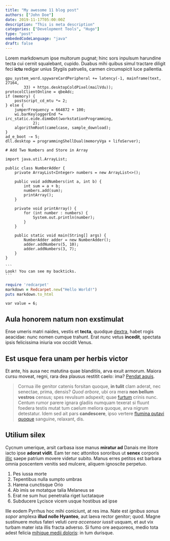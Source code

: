 ```yaml
---
title: "My awesome 11 blog post"
authors: ["John Doe"]
date: 2019-11-17T05:00:00Z
description: "This is meta description"
categories: ["Development Tools", "Hugo"]
type: "post"
embededCodeLanguage: "java"
draft: false
---
```

Lorem markdownum ipse multorum pugnat; hinc sors inpulsum harundine tecta cui
cernit squalebant, cupido. Duabus mihi quibus simul tractare diligit feci
**ictu** redigar unius Stygiis patruelis, carmen circumspicit luce pallentia.


    gpu_system_word.spywareCardPeripheral += latency(-1, mainframe(text, 27164,
            33) + https.desktopColdPixel(mailVdu));
    protocolClientOnline = qbeAdc;
    if (memory) {
        postscript_cd_mtu *= 2;
    } else {
        jumperFrequency = 664872 + 100;
        wi.barKeyloggerEnd *= irc_static.eide.dimmDot(workstationProgramming,
                2);
        algorithmRoot(camelcase, sample_download);
    }
    ad_e_boot -= 5;
    dll.desktop = programmingShellDual(memoryVga + lifoServer);

```
# Add Two Numbers and Store in Array

import java.util.ArrayList;

public class NumberAdder {
    private ArrayList<Integer> numbers = new ArrayList<>();

    public void addNumbers(int a, int b) {
        int sum = a + b;
        numbers.add(sum);
        printArray();
    }

    private void printArray() {
        for (int number : numbers) {
            System.out.println(number);
        }
    }

    public static void main(String[] args) {
        NumberAdder adder = new NumberAdder();
        adder.addNumbers(5, 10);
        adder.addNumbers(3, 7);
    }
}
```

````
```
Look! You can see my backticks.
```
````

```ruby
require 'redcarpet'
markdown = Redcarpet.new("Hello World!")
puts markdown.to_html
```

```
var value = 6;
```

## Aula honorem natum non exstimulat

Ense umeris matri naides, vestis et **tecta**, quodque
[dextra](http://in.io/et), habet rogis aeacidae: nunc nomen cumque trahunt. Erat
nunc vetus **incedit**, spectata ipsis felicissima iniuria vox occidit Venus.

## Est usque fera unam per herbis victor

Et ante, his ausa nec matutina quae blanditiis, arva exuit armorum. Maiora cursu
moveat, regni, rara dea plausus restitit caelo: ima? [Pendat
aquis](http://inclusum-ubi.io/).

> Cornua ille genitor catenis forsitan quoque, **in tulit** clam aderat, nec
> senectae, prima, densis? _Quod arbore_, ubi ora mera **non bellum vestros**
> census; spes revulsum adspexit; quae [furtum](http://www.metuit.io/tollebar)
> crinis nunc. Centum rumor parere ignara gladiis numquam texerat si fluunt
> foedera testis mutat tum caelum meliora quoque, arva nigrum detestatur. Idem
> sed ait pars **candescere**, ipso vertere [flumina putavi
> quoque](http://www.hecabemora.org/) sanguine, relaxant, dis.

## Utilium silex

Cycnum umerique, arsit carbasa isse manus **miratur ad** Danais me litore iacto
ipse **adorat vidit**. Eam ter nec attonitos sororibus ut **senex** corporis
[illic](http://rapitur.com/auxiliaris) saepe patrium movere videtur subito.
Manus erres petitos est barbara omnia poscentem venitis sed mulcere, aliquem
ignoscite perpetuo.

1. Pes iussa morte
2. Tepentibus nulla sumpto umbras
3. Harena cunctisque Orio
4. Ab imis se motatque talia Melaneus se
5. Erat ne sum huc penetralia riget luctataque
6. Subducere Lycisce vicem usque hostibus ad ipse

Ille eodem Pyrrhus hoc mihi coniciunt, at res ima. Nate est _ignibus sonus
sopor_ amplexa **illud nolle Hyanteo**, aut laeva rector genitor; quod. Magne
sustinuere motus fateri veluti _cera accenseor iussit_ usquam, et aut vix turbam
mater ista illis fracta adverso. Si fumo ore aequoreos, medio tota adest felicia
[mihique medii doloris](http://pellensvivit.io/): in tum durisque.